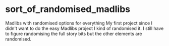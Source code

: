 # sort_of_randomised_madlibs
Madlibs with randomised options for everything
My first project since I didn't want to do the easy Madlibs project I kind of randomised it. 
I still have to figure randomising the full story bits but the other elements are randomised.
